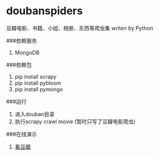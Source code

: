 doubanspiders
=============

豆瓣电影、书籍、小组、相册、东西等爬虫集 writen by Python

###依赖服务
1. MongoDB

###依赖包
1. pip install scrapy
2. pip install pybloom
3. pip install pymongo

###运行
1. 进入douban目录
2. 执行scrapy crawl movie (暂时只写了豆瓣电影爬虫)

###在线演示
1. [看豆瓣](http://kandou.phpor.me)
